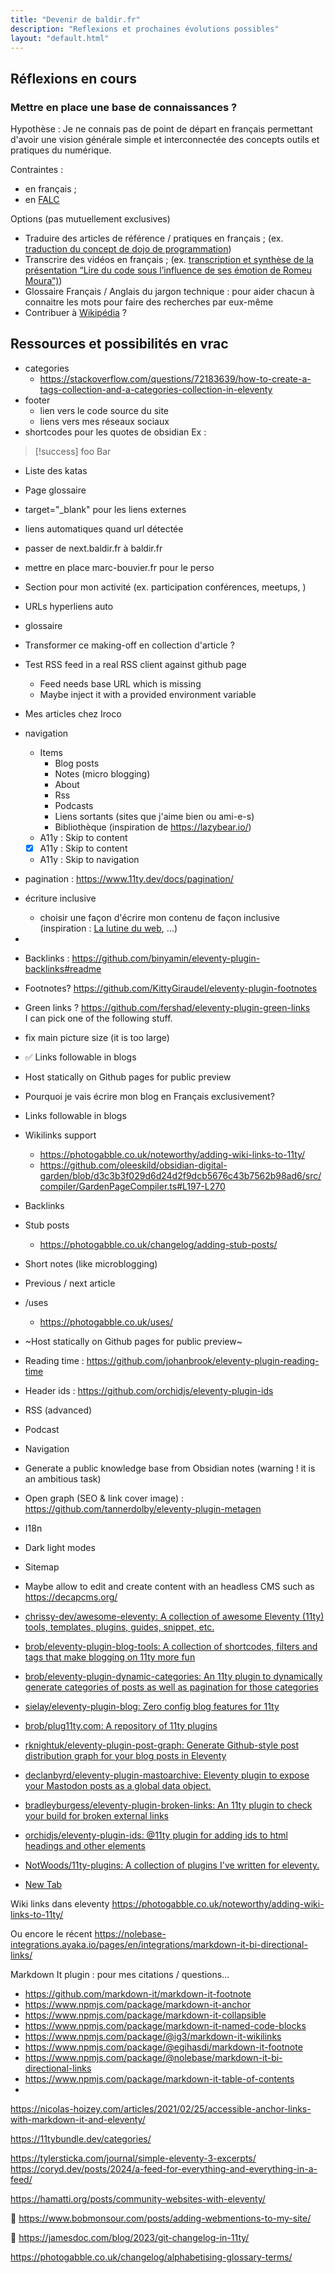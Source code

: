 ```yaml
---
title: "Devenir de baldir.fr"
description: "Reflexions et prochaines évolutions possibles"
layout: "default.html"
---
```


## Réflexions en cours

### Mettre en place une base de connaissances ?

Hypothèse : Je ne connais pas de point de départ en français permettant d'avoir une vision générale simple et interconnectée des concepts outils et pratiques du numérique.

Contraintes :
- en français ;
- en [FALC](/glossaire/falc)

Options (pas mutuellement exclusives)

- Traduire des articles de référence / pratiques en français ; (ex. [traduction du concept de dojo de programmation]())
- Transcrire des vidéos en français ; (ex. [transcription et synthèse de la présentation “Lire du code sous l’influence de ses émotion de Romeu Moura”)](/blog/lire-du-code-sous-l-influence-de-ses-emotions))
- Glossaire Français / Anglais du jargon technique : pour aider chacun à connaitre les mots pour faire des recherches par eux-même
- Contribuer à [Wikipédia](https://fr.wikipedia.org/) ? 


## Ressources et possibilités en vrac



- categories
    -   https://stackoverflow.com/questions/72183639/how-to-create-a-tags-collection-and-a-categories-collection-in-eleventy
- footer
  - lien vers le code source du site
  - liens vers mes réseaux sociaux
- shortcodes pour les quotes de obsidian
Ex : 
> [!success] foo
> Bar
- Liste des katas
- Page glossaire
- target="_blank" pour les liens externes
- liens automatiques quand url détectée
- passer de next.baldir.fr à baldir.fr
- mettre en place marc-bouvier.fr pour le perso
- Section  pour mon activité (ex. participation conférences, meetups, )
- URLs hyperliens auto
- glossaire
- Transformer ce making-off en collection d'article ?
- Test RSS feed in a real RSS client against github page
    - Feed needs base URL which is missing
    - Maybe inject it with a provided environment variable
- Mes articles chez Iroco
- navigation
    - Items
        - Blog posts
        - Notes (micro blogging)
        - About
        - Rss
        - Podcasts
        - Liens sortants (sites que j'aime bien ou ami-e-s)
        - Bibliothèque (inspiration de https://lazybear.io/)
    - A11y : Skip to content
    - [X] A11y : Skip to content
    - A11y : Skip to navigation
- pagination : https://www.11ty.dev/docs/pagination/
- écriture inclusive
    - choisir une façon d'écrire mon contenu de façon inclusive (inspiration : [La lutine du web](https://www.lalutineduweb.fr/), ...)
-

- Backlinks : https://github.com/binyamin/eleventy-plugin-backlinks#readme
- Footnotes? https://github.com/KittyGiraudel/eleventy-plugin-footnotes
- Green links ? https://github.com/fershad/eleventy-plugin-green-links  
  I can pick one of the following stuff.


- fix main picture size (it is too large)
- ✅ Links followable in blogs

- Host statically on Github pages for public preview
- Pourquoi je vais écrire mon blog en Français exclusivement?
- Links followable in blogs
- Wikilinks support
    - https://photogabble.co.uk/noteworthy/adding-wiki-links-to-11ty/
    - https://github.com/oleeskild/obsidian-digital-garden/blob/d3c3b3f029d6d24d2f9dcb5676c43b7562b98ad6/src/compiler/GardenPageCompiler.ts#L197-L270
- Backlinks
- Stub posts
    - https://photogabble.co.uk/changelog/adding-stub-posts/
- Short notes (like microblogging)
- Previous / next article
- /uses
    - https://photogabble.co.uk/uses/
- ~Host statically on Github pages for public preview~
- Reading time : https://github.com/johanbrook/eleventy-plugin-reading-time
- Header ids : https://github.com/orchidjs/eleventy-plugin-ids
- RSS (advanced)
- Podcast
- Navigation
- Generate a public knowledge base from Obsidian notes (warning ! it is an ambitious task)
- Open graph (SEO & link cover image) : https://github.com/tannerdolby/eleventy-plugin-metagen
- I18n
- Dark light modes
- Sitemap
- Maybe allow to edit and create content with an headless CMS such as https://decapcms.org/




- [chrissy-dev/awesome-eleventy: A collection of awesome Eleventy (11ty) tools, templates, plugins, guides, snippet, etc.](https://github.com/chrissy-dev/awesome-eleventy)
- [brob/eleventy-plugin-blog-tools: A collection of shortcodes, filters and tags that make blogging on 11ty more fun](https://github.com/brob/eleventy-plugin-blog-tools)
- [brob/eleventy-plugin-dynamic-categories: An 11ty plugin to dynamically generate categories of posts as well as pagination for those categories](https://github.com/brob/eleventy-plugin-dynamic-categories)
- [sielay/eleventy-plugin-blog: Zero config blog features for 11ty](https://github.com/sielay/eleventy-plugin-blog)
- [brob/plug11ty.com: A repository of 11ty plugins](https://github.com/brob/plug11ty.com)
- [rknightuk/eleventy-plugin-post-graph: Generate Github-style post distribution graph for your blog posts in Eleventy](https://github.com/rknightuk/eleventy-plugin-post-graph)
- [declanbyrd/eleventy-plugin-mastoarchive: Eleventy plugin to expose your Mastodon posts as a global data object.](https://github.com/declanbyrd/eleventy-plugin-mastoarchive)
- [bradleyburgess/eleventy-plugin-broken-links: An 11ty plugin to check your build for broken external links](https://github.com/bradleyburgess/eleventy-plugin-broken-links)
- [orchidjs/eleventy-plugin-ids: @11ty plugin for adding ids to html headings and other elements](https://github.com/orchidjs/eleventy-plugin-ids)
- [NotWoods/11ty-plugins: A collection of plugins I've written for eleventy.](https://github.com/NotWoods/11ty-plugins)
- [New Tab](chrome://newtab/)

Wiki links dans eleventy
https://photogabble.co.uk/noteworthy/adding-wiki-links-to-11ty/

Ou encore le récent https://nolebase-integrations.ayaka.io/pages/en/integrations/markdown-it-bi-directional-links/



Markdown It plugin :  pour mes citations / questions…

- https://github.com/markdown-it/markdown-it-footnote
- https://www.npmjs.com/package/markdown-it-anchor
- https://www.npmjs.com/package/markdown-it-collapsible
- https://www.npmjs.com/package/markdown-it-named-code-blocks
- https://www.npmjs.com/package/@ig3/markdown-it-wikilinks
- https://www.npmjs.com/package/@egihasdi/markdown-it-footnote
- https://www.npmjs.com/package/@nolebase/markdown-it-bi-directional-links
- https://www.npmjs.com/package/markdown-it-table-of-contents
-
https://nicolas-hoizey.com/articles/2021/02/25/accessible-anchor-links-with-markdown-it-and-eleventy/

https://11tybundle.dev/categories/

https://tylersticka.com/journal/simple-eleventy-3-excerpts/
https://coryd.dev/posts/2024/a-feed-for-everything-and-everything-in-a-feed/

https://hamatti.org/posts/community-websites-with-eleventy/

💪 https://www.bobmonsour.com/posts/adding-webmentions-to-my-site/

💪 https://jamesdoc.com/blog/2023/git-changelog-in-11ty/


https://photogabble.co.uk/changelog/alphabetising-glossary-terms/

